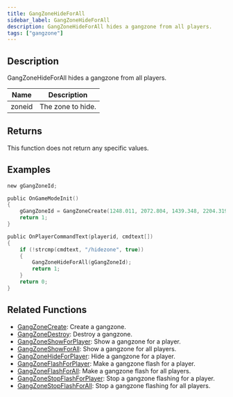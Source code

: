 ```yaml
---
title: GangZoneHideForAll
sidebar_label: GangZoneHideForAll
description: GangZoneHideForAll hides a gangzone from all players.
tags: ["gangzone"]
---
```


## Description

GangZoneHideForAll hides a gangzone from all players.

| Name   | Description       |
| ------ | ----------------- |
| zoneid | The zone to hide. |

## Returns

This function does not return any specific values.

## Examples

```c
new gGangZoneId;

public OnGameModeInit()
{
    gGangZoneId = GangZoneCreate(1248.011, 2072.804, 1439.348, 2204.319);
    return 1;
}

public OnPlayerCommandText(playerid, cmdtext[])
{
    if (!strcmp(cmdtext, "/hidezone", true))
    {
        GangZoneHideForAll(gGangZoneId);
        return 1;
    }
    return 0;
}
```

## Related Functions

- [GangZoneCreate](GangZoneCreate): Create a gangzone.
- [GangZoneDestroy](GangZoneDestroy): Destroy a gangzone.
- [GangZoneShowForPlayer](GangZoneShowForPlayer): Show a gangzone for a player.
- [GangZoneShowForAll](GangZoneShowForAll): Show a gangzone for all players.
- [GangZoneHideForPlayer](GangZoneHideForPlayer): Hide a gangzone for a player.
- [GangZoneFlashForPlayer](GangZoneFlashForPlayer): Make a gangzone flash for a player.
- [GangZoneFlashForAll](GangZoneFlashForAll): Make a gangzone flash for all players.
- [GangZoneStopFlashForPlayer](GangZoneStopFlashForPlayer): Stop a gangzone flashing for a player.
- [GangZoneStopFlashForAll](GangZoneStopFlashForAll): Stop a gangzone flashing for all players.
